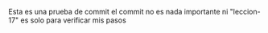 Esta es una prueba de commit 
el commit no es nada importante ni "leccion-17"
es solo para verificar mis pasos